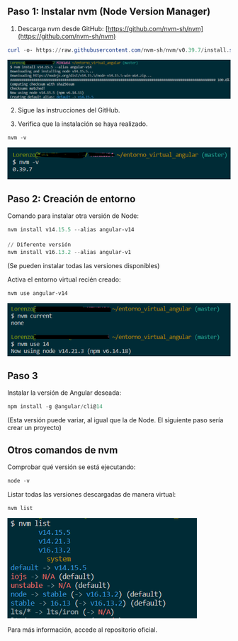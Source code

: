 ## Paso 1: Instalar nvm (Node Version Manager)

1. Descarga nvm desde GitHub: [https://github.com/nvm-sh/nvm](https://github.com/nvm-sh/nvm)

```powershell
curl -o- https://raw.githubusercontent.com/nvm-sh/nvm/v0.39.7/install.sh | bash
```
![imagen1](./img/captura1.png)

2. Sigue las instrucciones del GitHub.

3. Verifica que la instalación se haya realizado.

```powershell
nvm -v
```
![Descripción de la imagen](./img/captura4.png)

## Paso 2: Creación de entorno

Comando para instalar otra versión de Node:

```powershell
nvm install v14.15.5 --alias angular-v14

// Diferente versión
nvm install v16.13.2 --alias angular-v1
```

(Se pueden instalar todas las versiones disponibles)

Activa el entorno virtual recién creado:

```powershell
nvm use angular-v14
```
![Descripción de la imagen](./img/captura3.png)

## Paso 3

Instalar la versión de Angular deseada:

```powershell
npm install -g @angular/cli@14
```

(Esta versión puede variar, al igual que la de Node. El siguiente paso sería crear un proyecto)

## Otros comandos de nvm

Comprobar qué versión se está ejecutando:

```powershell
node -v
```

Listar todas las versiones descargadas de manera virtual:

```powershell
nvm list
```
![Descripción de la imagen](./img/captura5.png)

Para más información, accede al repositorio oficial.
